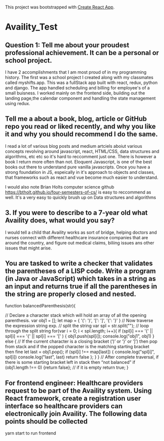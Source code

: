This project was bootstrapped with [Create React App](https://github.com/facebook/create-react-app).



# Availity_Test

## Question 1: Tell me about your proudest professional achievement.  It can be a personal or school project.  

I have 2 accomplishments that I am most proud of in my programming history. The first was a school project I created along with my classmates called myshifts.app. This was a fullStack app built with react, redux, python and django. The app handled scheduling and billing for employee's of a small buisness. I worked mainly on the frontend side, building out the landing page,the calendar component and handling the state management using redux.

## Tell me a about a book, blog, article or GitHub repo you read or liked recently, and why you like it and why you should recommend I do the same. 

I read a lot of various blog posts and medium artciels aboiut various concepts revolving around javascript, react, HTML/CSS, data structures and algorithms, etc etc so it's hard to reccomment just one. There is however a book I return more often than not. Eloquent Javascript, is one of the best books out there to understand pure vanilla javascripts. Once you have a strong foundation in JS, espeically in it's approach to objects and classes, that frameworks such as react and vue become much easier to understand. 

I would also note Brian Holts computer science github https://btholt.github.io/four-semesters-of-cs/ is easy to reccommend as well. It's a very easy to quickly brush up on Data structures and algorithms

## 3. If you were to describe to a 7-year old what Availity does, what would you say?

I would tell a child that Availity works as sort of bridge, helping doctors and nurses connect with different healthcare insurance companies that are around the country, and figure out medical claims, biliing issues ans other issues that might arise. 

##  You are tasked to write a checker that validates the parentheses of a LISP code.  Write a program (in Java or JavaScript) which takes in a string as an input and returns true if all the parentheses in the string are properly closed and nested.

function balancedParenthesis(str){

  // Declare a character stack which will hold an array of all the opening parenthesis.
   var obj1 = [];
   let map = {
        '(': ')',
        '[': ']',
        '{': '}'
    }
    // Now traverse the expression string exp.
    // split the string
     var spl = str.split("");
    // loop through the split string
   for(var i = 0; i < spl.length; i++){
    if (spl[i] === '(' || spl[i] === '{' || spl[i] === '[' ) {
          obj1.push(spl[i]);
          console.log("obj1", obj1)
        } else {
          // If the current character is a closing bracket (‘)’ or ‘}’ or ‘]’) then pop from stack and if the popped character is the matching starting bracket then fine 
          let last = obj1.pop();
            if (spl[i] !== map[last]) {
              console.log("spl[i]", spl[i])
              console.log("last", last)
              return false
              };
          }
        }
            // After complete traversal, if there is some starting bracket left in stack then “not balanced”
        if (obj1.length !== 0) {return false};
        // if it is empty
          return true;
   }


## For frontend engineer: Healthcare providers request to be part of the Availity system.  Using React framework, create a registration user interface so healthcare providers can electronically join Availity.  The following data points should be collected

 yarn start to run frontend